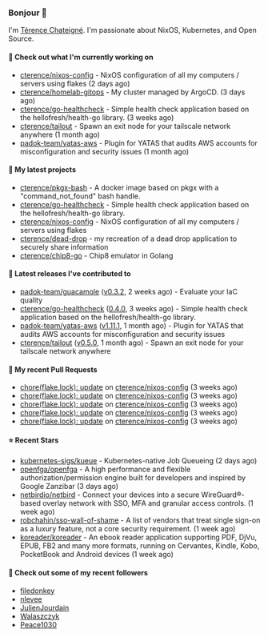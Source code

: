 ### Bonjour 👋

I'm [Térence Chateigné](https://www.terence.cloud). I'm passionate about NixOS, Kubernetes, and Open Source.

#### 👷 Check out what I'm currently working on

- [cterence/nixos-config](https://github.com/cterence/nixos-config) - NixOS configuration of all my computers / servers using flakes (2 days ago)
- [cterence/homelab-gitops](https://github.com/cterence/homelab-gitops) - My cluster managed by ArgoCD. (3 days ago)
- [cterence/go-healthcheck](https://github.com/cterence/go-healthcheck) - Simple health check application based on the hellofresh/health-go library. (3 weeks ago)
- [cterence/tailout](https://github.com/cterence/tailout) - Spawn an exit node for your tailscale network anywhere (1 month ago)
- [padok-team/yatas-aws](https://github.com/padok-team/yatas-aws) - Plugin for YATAS that audits AWS accounts for misconfiguration and security issues (1 month ago)

#### 🌱 My latest projects

- [cterence/pkgx-bash](https://github.com/cterence/pkgx-bash) - A docker image based on pkgx with a &#34;command_not_found&#34; bash handle.
- [cterence/go-healthcheck](https://github.com/cterence/go-healthcheck) - Simple health check application based on the hellofresh/health-go library.
- [cterence/nixos-config](https://github.com/cterence/nixos-config) - NixOS configuration of all my computers / servers using flakes
- [cterence/dead-drop](https://github.com/cterence/dead-drop) - my recreation of a dead drop application to securely share information
- [cterence/chip8-go](https://github.com/cterence/chip8-go) - Chip8 emulator in Golang

#### 🔭 Latest releases I've contributed to

- [padok-team/guacamole](https://github.com/padok-team/guacamole) ([v0.3.2](https://github.com/padok-team/guacamole/releases/tag/v0.3.2), 2 weeks ago) - Evaluate your IaC quality
- [cterence/go-healthcheck](https://github.com/cterence/go-healthcheck) ([0.4.0](https://github.com/cterence/go-healthcheck/releases/tag/0.4.0), 3 weeks ago) - Simple health check application based on the hellofresh/health-go library.
- [padok-team/yatas-aws](https://github.com/padok-team/yatas-aws) ([v1.11.1](https://github.com/padok-team/yatas-aws/releases/tag/v1.11.1), 1 month ago) - Plugin for YATAS that audits AWS accounts for misconfiguration and security issues
- [cterence/tailout](https://github.com/cterence/tailout) ([v0.5.0](https://github.com/cterence/tailout/releases/tag/v0.5.0), 1 month ago) - Spawn an exit node for your tailscale network anywhere

#### 🔨 My recent Pull Requests

- [chore(flake.lock): update](https://github.com/cterence/nixos-config/pull/144) on [cterence/nixos-config](https://github.com/cterence/nixos-config) (3 weeks ago)
- [chore(flake.lock): update](https://github.com/cterence/nixos-config/pull/143) on [cterence/nixos-config](https://github.com/cterence/nixos-config) (3 weeks ago)
- [chore(flake.lock): update](https://github.com/cterence/nixos-config/pull/142) on [cterence/nixos-config](https://github.com/cterence/nixos-config) (3 weeks ago)
- [chore(flake.lock): update](https://github.com/cterence/nixos-config/pull/141) on [cterence/nixos-config](https://github.com/cterence/nixos-config) (3 weeks ago)
- [chore(flake.lock): update](https://github.com/cterence/nixos-config/pull/140) on [cterence/nixos-config](https://github.com/cterence/nixos-config) (3 weeks ago)

#### ⭐ Recent Stars

- [kubernetes-sigs/kueue](https://github.com/kubernetes-sigs/kueue) - Kubernetes-native Job Queueing (2 days ago)
- [openfga/openfga](https://github.com/openfga/openfga) - A high performance and flexible authorization/permission engine built for developers and inspired by Google Zanzibar (3 days ago)
- [netbirdio/netbird](https://github.com/netbirdio/netbird) - Connect your devices into a secure WireGuard®-based overlay network with SSO, MFA and granular access controls. (1 week ago)
- [robchahin/sso-wall-of-shame](https://github.com/robchahin/sso-wall-of-shame) - A list of vendors that treat single sign-on as a luxury feature, not a core security requirement. (1 week ago)
- [koreader/koreader](https://github.com/koreader/koreader) - An ebook reader application supporting PDF, DjVu, EPUB, FB2 and many more formats, running on Cervantes, Kindle, Kobo, PocketBook and Android devices (1 week ago)

#### 👯 Check out some of my recent followers

- [filedonkey](https://github.com/filedonkey)
- [nlevee](https://github.com/nlevee)
- [JulienJourdain](https://github.com/JulienJourdain)
- [Walaszczyk](https://github.com/Walaszczyk)
- [Peace1030](https://github.com/Peace1030)
